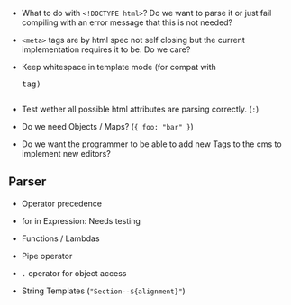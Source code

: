 - What to do with `<!DOCTYPE html>`? Do we want to parse it or just fail compiling with an error message that this is
  not needed?

- `<meta>` tags are by html spec not self closing but the current implementation requires it to be. Do we care?

- Keep whitespace in template mode (for compat with <pre> tag)

- Test wether all possible html attributes are parsing correctly. (`:`)

- Do we need Objects / Maps? (`{ foo: "bar" }`)

- Do we want the programmer to be able to add new Tags to the cms to implement new editors?

## Parser

- Operator precedence

- for in Expression: Needs testing

- Functions / Lambdas

- Pipe operator

- `.` operator for object access

- String Templates (`"Section--${alignment}"`)
